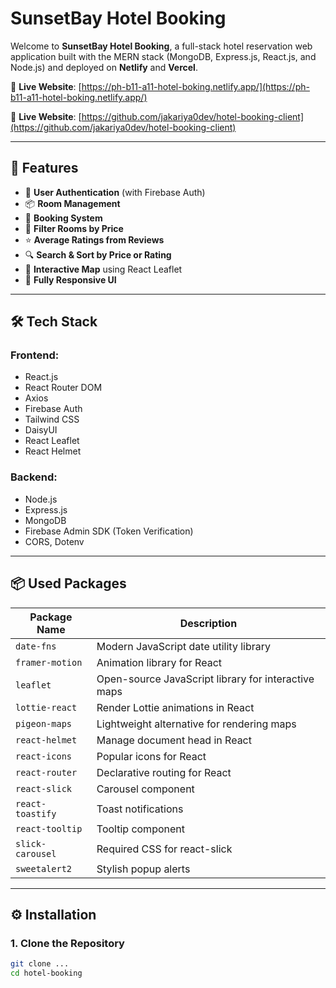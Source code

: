 # SunsetBay Hotel Booking

Welcome to **SunsetBay Hotel Booking**, a full-stack hotel reservation web application built with the MERN stack (MongoDB, Express.js, React.js, and Node.js) and deployed on **Netlify** and **Vercel**.

🔗 **Live Website**: [https://ph-b11-a11-hotel-boking.netlify.app/](https://ph-b11-a11-hotel-boking.netlify.app/)

🔗 **Live Website**: [https://github.com/jakariya0dev/hotel-booking-client](https://github.com/jakariya0dev/hotel-booking-client)

---

## 🚀 Features

- 🔐 **User Authentication** (with Firebase Auth)
- 📦 **Room Management**
- 📅 **Booking System**
- 💸 **Filter Rooms by Price**
- ⭐ **Average Ratings from Reviews**
- 🔍 **Search & Sort by Price or Rating**
- 📍 **Interactive Map** using React Leaflet
- 📱 **Fully Responsive UI**

---

## 🛠️ Tech Stack

### Frontend:
- React.js
- React Router DOM
- Axios
- Firebase Auth
- Tailwind CSS
- DaisyUI
- React Leaflet
- React Helmet

### Backend:
- Node.js
- Express.js
- MongoDB
- Firebase Admin SDK (Token Verification)
- CORS, Dotenv

---

## 📦 Used Packages

| Package Name         | Description                                        |
|----------------------|----------------------------------------------------|
| `date-fns`           | Modern JavaScript date utility library             |
| `framer-motion`      | Animation library for React                        |
| `leaflet`            | Open-source JavaScript library for interactive maps |
| `lottie-react`       | Render Lottie animations in React                  |
| `pigeon-maps`        | Lightweight alternative for rendering maps         |
| `react-helmet`       | Manage document head in React                      |
| `react-icons`        | Popular icons for React                            |
| `react-router`       | Declarative routing for React                      |
| `react-slick`        | Carousel component                                 |
| `react-toastify`     | Toast notifications                                |
| `react-tooltip`      | Tooltip component                                  |
| `slick-carousel`     | Required CSS for react-slick                       |
| `sweetalert2`        | Stylish popup alerts                               |

---

## ⚙️ Installation

### 1. Clone the Repository

```bash
git clone ...
cd hotel-booking

